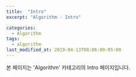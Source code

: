 ```yaml
---
title:  "Intro"
excerpt: "Algorithm - Intro"

categories:
  - Algorithm
tags:
  - algorithm
last_modified_at: 2019-04-13T08:06:00-05:00
---
```


본 페이지는 'Algorithm' 카테고리의 Intro 페이지입니다.
